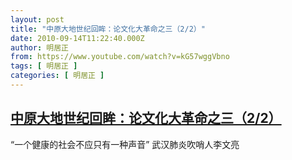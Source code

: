 ```yaml
---
layout: post
title: "中原大地世纪回眸：论文化大革命之三（2/2）"
date: 2010-09-14T11:22:40.000Z
author: 明居正
from: https://www.youtube.com/watch?v=kG57wggVbno
tags: [ 明居正 ]
categories: [ 明居正 ]
---
```

<!--1284463360000-->
[中原大地世纪回眸：论文化大革命之三（2/2）](https://www.youtube.com/watch?v=kG57wggVbno)
------

<div>
“一个健康的社会不应只有一种声音” 武汉肺炎吹哨人李文亮
</div>
